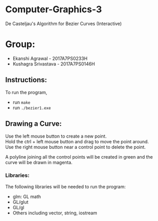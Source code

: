 # Computer-Graphics-3
De Casteljau's Algorithm for Bezier Curves (Interactive)

# Group:
- Ekanshi Agrawal - 2017A7PS0233H
- Kushagra Srivastava - 2017A7PS0146H

## Instructions:
To run the program, 
- run `make`
- run `./bezier1.exe`

## Drawing a Curve:
Use the left  mouse button to create a new point.  
Hold the ctrl + left mouse button and drag to move the point around.  
Use the right mouse button near a control point to delete the point.  

A polyline joining all the control points will be created in green and the curve will be drawn in magenta.

### Libraries:
The following libraries will be needed to run the program:
- glm: GL math
- GL/glut
- GL/gl
- Others including vector, string, iostream
